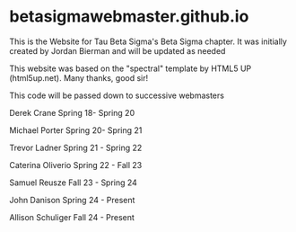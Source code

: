 # betasigmawebmaster.github.io

This is the Website for Tau Beta Sigma's Beta Sigma chapter.
It was initially created by Jordan Bierman and will be updated as needed

This website was based on the "spectral" template by HTML5 UP (html5up.net). Many thanks, good sir!

This code will be passed down to successive webmasters

Derek Crane Spring 18- Spring 20

Michael Porter Spring 20- Spring 21

Trevor Ladner Spring 21 - Spring 22

Caterina Oliverio Spring 22 - Fall 23

Samuel Reusze Fall 23 - Spring 24

John Danison Spring 24 - Present

Allison Schuliger Fall 24 - Present
